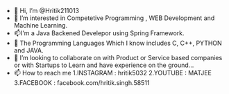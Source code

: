 - 👋 Hi, I’m @Hritik211013
- 👀 I’m interested in Competetive Programming , WEB Development and Machine Learning.
- 📫I'm a Java Backened Develepor using Spring Framework.
- 🌱 The Programming  Languages Which I know includes  C, C++, PYTHON and JAVA.
- 💞️ I’m looking to collaborate on with Product or Service based companies or with Startups to Learn and have experience on the ground...
- 📫 How to reach me 
     1.INSTAGRAM : hritik5032
		 2.YOUTUBE :  MATJEE
		 3.FACEBOOK : facebook.com/hritik.singh.58511
		 

<!---
Hritik211013/Hritik211013 is a ✨ special ✨ repository because its `README.md` (this file) appears on your GitHub profile.
You can click the Preview link to take a look at your changes.
--->
